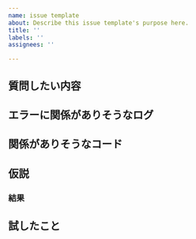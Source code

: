 ```yaml
---
name: issue template
about: Describe this issue template's purpose here.
title: ''
labels: ''
assignees: ''

---
```


## 質問したい内容

## エラーに関係がありそうなログ

##  関係がありそうなコード

## 仮説

### 結果

## 試したこと

